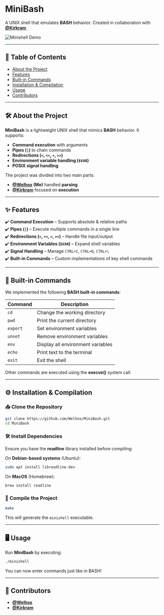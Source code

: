 # MiniBash  

A UNIX shell that emulates **BASH** behavior. Created in collaboration with **[@Kirkram](https://github.com/kirkram)**.

![Minishell Demo](https://github.com/user-attachments/assets/0413a4d6-1623-4542-91eb-4e6b0c3bfa47)  

---

## 📌 Table of Contents  

- [About the Project](#about-the-project)  
- [Features](#features)  
- [Built-in Commands](#built-in-commands)  
- [Installation & Compilation](#installation--compilation)  
- [Usage](#usage)  
- [Contributors](#contributors)  

---

## 🛠️ About the Project  

**MiniBash** is a lightweight UNIX shell that mimics **BASH** behavior. It supports:  

- **Command execution** with arguments  
- **Pipes (`|`)** to chain commands  
- **Redirections (`<`, `<<`, `>`, `>>`)**  
- **Environment variable handling (`$VAR`)**  
- **POSIX signal handling**  

The project was divided into two main parts:  
- **[@Welhox](https://github.com/Welhox) (Me)** handled **parsing**  
- **[@Kirkram](https://github.com/kirkram)** focused on **execution**  

---

## ✨ Features  

✔️ **Command Execution** – Supports absolute & relative paths  
✔️ **Pipes (`|`)** – Execute multiple commands in a single line  
✔️ **Redirections (`<`, `<<`, `>`, `>>`)** – Handle file input/output  
✔️ **Environment Variables (`$VAR`)** – Expand shell variables  
✔️ **Signal Handling** – Manage `CTRL+C`, `CTRL+D`, `CTRL+\`  
✔️ **Built-in Commands** – Custom implementations of key shell commands  

---

## 🔧 Built-in Commands  

We implemented the following **BASH built-in commands**:  

| Command | Description |
|---------|------------|
| `cd` | Change the working directory |
| `pwd` | Print the current directory |
| `export` | Set environment variables |
| `unset` | Remove environment variables |
| `env` | Display all environment variables |
| `echo` | Print text to the terminal |
| `exit` | Exit the shell |

Other commands are executed using the **execve()** system call.  

---

## ⚙️ Installation & Compilation  

### 📥 Clone the Repository  

```bash
git clone https://github.com/Welhox/MiniBash.git
cd MiniBash
```

### 🛠️ Install Dependencies  

Ensure you have the **readline** library installed before compiling:  

On **Debian-based systems** (Ubuntu):  
```bash
sudo apt install libreadline-dev
```

On **MacOS** (Homebrew):  
```bash
brew install readline
```

### 🔨 Compile the Project  

```bash
make
```

This will generate the `minishell` executable.  

---

## 🖥️ Usage  

Run **MiniBash** by executing:  

```bash
./minishell
```

You can now enter commands just like in BASH!  

---

## 👥 Contributors  

- **[@Welhox](https://github.com/Welhox)**  
- **[@Kirkram](https://github.com/kirkram)**  
